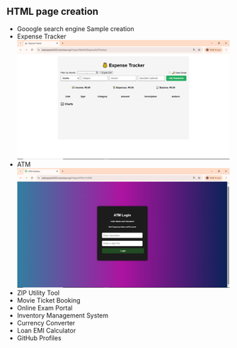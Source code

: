 ## HTML page creation      
* Gooogle search engine Sample creation
* Expense Tracker
   ![Image Alt](https://github.com/Bala-6478/HTML/blob/aa45c719632cceca2f4b782f4838086163cc15ad/Screenshot%20(44).png)
* ATM
  ![Image Alt](https://github.com/Bala-6478/HTML/blob/62b15ebce52de22db6aa214edc591869fc5adca8/Screenshot%20(43).png)
* ZIP Utility Tool
* Movie Ticket Booking
* Online Exam Portal
* Inventory Management System
* Currency Converter
* Loan EMI Calculator
* GitHub Profiles
  
  
  
  
  


  

